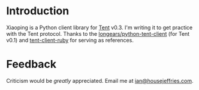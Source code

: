 # Introduction

Xiaoping is a Python client library for [Tent](https://tent.io) v0.3. I'm writing it to get practice with the Tent protocol. Thanks to the [longears/python-tent-client](https://github.com/longears/python-tent-client) (for Tent v0.1) and [tent-client-ruby](https://github.com/tent/tent-client-ruby) for serving as references.

# Feedback

Criticism would be *greatly* appreciated. Email me at [ian@housejeffries.com](mailto:ian@housejeffries.com).
